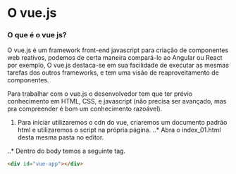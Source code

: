 # O vue.js
### O que é o vue js?

O vue.js é um framework front-end javascript para criação de componentes web reativos, podemos de certa maneira compará-lo ao Angular ou React por exemplo, O vue.js destaca-se em sua facilidade de executar as mesmas tarefas dos outros frameworks, e tem uma visão de reaproveitamento de componentes.

Para trabalhar com o vue.js o desenvolvedor tem que ter prévio conhecimento em HTML, CSS, e javascript (não precisa ser avançado, mas pra compreender é bom um conhecimento razoável).

1. Para iniciar utilizaremos o cdn do vue, criaremos um documento padrão html e utilizaremos o script na própria página.
..* Abra o index_01.html desta mesma pasta no editor.

..* Dentro do body temos a seguinte tag.
```html
<div id="vue-app"></div>

